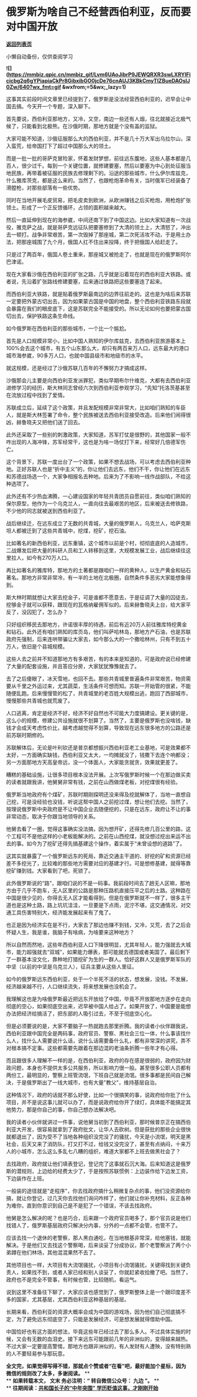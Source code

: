 # 俄罗斯为啥自己不经营西伯利亚，反而要对中国开放

[**返回列表页**](/gzh/九边)

小懒自动备份，仅供查阅学习

******![](https://mmbiz.qpic.cn/mmbiz_gif/Lvm6UAoJibrP9JEWQRXR3swLXRYlFicicbg2q6gYPiapiaCkPr8GibxibGO0jcDe76cnAUJ3KBkCmyTIZBueDAOslJ0Zw/640?wx_fmt=gif
&wxfrom;=5&wx;_lazy=1)******

这事其实前段时间文章里已经提到了，俄罗斯是没法经营西伯利亚的，迟早会让中国去搞。今天开一个专题，深入聊下。‍

首先要说，西伯利亚那地方，又冷，又空，南边一些还有人烟，往北就接近北极气候了，只能看到北极熊。在沙俄时期，那地方就是个没有盖的监狱。

大家可能不知道，沙俄征服那么大的西伯利亚，并不是几十万大军出乌拉尔山，深入蛮荒，给帝国打下了超过中国那么大的领土。

而是一批一批的哥萨克冒险家，怀着发财梦想，前往远东腹地，这些人基本都是几百人，很少过千。每到一个关键位置，就修建要塞，然后以要塞为中心到处征服当地民族，再带着被征服的民族去修理剩下的。沿途的那些城市，什么伊尔库兹克，什么雅库茨克，都是这么来的。当然了，也跟枪炮革命有关，当时俄军已经装备了滑膛枪，对那些部落有一些优势。

同时在当地开展毛皮贸易，把毛皮卖到欧洲，从欧洲赚钱之后买枪炮，用枪炮扩张领土。形成了一个正反馈循环，占领的面积越来越大。

然后一直延伸到现在的海参崴，中间还南下到了中国这边。比如大家知道有一次战役，雅克萨之战，就是哥萨克远征队把要塞修到了大清的领土上，大清怒了，冲出去一顿打。战争非常艰苦，第一次毁掉了那座城，第二次死活攻不动，于是用土办法，把那座城围了九个月，俄国人扛不住出来投降，终于把俄国人给赶走了。

只是过了两百年，俄国人卷土重来，那座城又被抢走了，也就是现在的俄罗斯阿尔巴津诺。

现在大家看沙俄在西伯利亚的扩张之路，几乎就是沿着现在的西伯利亚大铁路。或者说，先沿着扩张路线修建要塞，后来通过铁路把这些要塞连了起来。

而西伯利亚大铁路，就是贴着俄罗斯最南边的边界往前走的。这也是为啥后来苏联一定要把外蒙古切出去，因为如果蒙古国是中国的地盘，整个西伯利亚铁路东段就会暴露在我们的眼皮底下，这是苏联完全不能接受的。所以无论如何也要把蒙古国切出去，保护铁路这条生命线。

如今俄罗斯在西伯利亚的那些城市，一个比一个尴尬。

首先是人口规模非常小，比如中国人熟知的伊尔库兹克，去西伯利亚旅游基本上100%会去这个城市，有五个山东那么大，却只有两百来万人口，远东最大的港口城市海参崴，90多万人口，也就中国县级市和地级市的水平。

就这规模，还是经过了沙俄苏联几百年的不懈努力才搞成这样。

沙俄那会儿主要是向西伯利亚发派罪犯，类似早期布尔什维克，大都有去西伯利亚进修学习的经历，斯大林同志曾经六次到西伯利亚参观学习，“先知”托洛茨基甚至在流放过程中找到了爱情。

苏联成立后，延续了这个政策，并且发配规模非常非常大，比如咱们熟知的车臣人，就是斯大林签署了命令，整个民族被送去西伯利亚接受改造。后来他们闹得很凶，赫鲁晓夫又把他们送了回去。

此外还采取了一些别的刺激政策，大家知道，苏军打仗是很野的，其他国家一般不咋出现的人海冲锋，苏军经常干，这也是为啥一场仗打下来，经常好几倍德军伤亡。

这个背景下，苏联一度出台了一个政策，如果不想去战场，可以考虑去西伯利亚种地。正好苏联人也是“折中主义”的，你让他们去远东，他们不干，你让他们在远东和苏德战场选一个，大家争相报名去种地。后来为了不影响一线作战部队，不给这种选项了。

此外还有不少热血沸腾，一心建设国家的年轻共青团员自愿前往，类似咱们熟知的保尔原型，他作为一个乌克兰人，一直向往去最艰苦的地区，后来被送去修铁路，不少他的同志就被送到西伯利亚了。

战后继续迁，在远东成立了无数的共青城，大量的俄罗斯人，乌克兰人，哈萨克斯坦人都被迁到了这些共青城中，挖煤，挖矿，挖石油。

比如著名的新西伯利亚，远东重镇，这个城市以前是个村，彻彻底底的人造城市，二战爆发后把大量的科研人员和工人转移到这里，大规模发展工业，战后继续往这里拉人，如今有270万人口。

再比如著名的雅库特，那地方的土著都是跟咱们一样的黄种人，以生产黄金和钻石著名。那地方非常非常冷，有一半的土地在北极圈，自然条件多恶劣大家能想象得到。

斯大林时期就想让大家去挖金子，可是谁都不愿意去，于是征调了大量的囚徒去，挖够金子就可以获释，跟现在的瓦格纳雇佣军似的。后来赫鲁晓夫上台，给大家平反了，没囚犯了，怎么办？

只好组织移民去那地方，许诺很丰厚的待遇，前后有近20万人前往雅库特挖黄金和钻石。此外还有咱们熟知的库页岛，他们叫萨哈林岛，那地方产石油，也是苏联政府先强制，后来连哄带骗让大家去，如今那么大的一个撒哈林州，只有不到五十万人，依旧是个县城规模。

这些人去之前并不知道那地方有多艰苦，有的本来是知道的，可是政府说已经修建了大量的配套设施，并且答应分房，大家犹犹豫豫就去了。

去了之后傻眼了，冰天雪地，也回不去。那些共青城里普遍条件非常艰苦，物资需要从千里之外运过来，尤其蔬菜，生活条件可想而知。苏联一开始管的很紧，不能随便乱跑。后来慢慢管的松了，共青城里的老百姓大规模出逃，跑回了西部城市，慢慢那些共青城也就荒废了。

人口逃离，肯定是经济不好，经济不好自然也不可能大力度搞建设。更关键的是，这么小的规模，修建公共设施就很不划算了。当然了，主要是俄罗斯也没啥钱，缺钱才会成天考虑性价比，越考虑越觉得不划算，导致现在远东很多地方的公路还是前苏联时期修的。

苏联解体后，无论是叶利钦还是普京都想振兴西伯利亚老工业基地，可是效果都不太好，一方面确实缺钱，西伯利亚又太大，一均摊就没了，钱撒下去连个响都没；另一方面那地方天高皇帝远，没一个体面人，大家能贪就贪，效果就更差了。‍‍‍‍‍

糟糕的基础设施，让很多项目根本没法开展。上次写俄罗斯时候一个在那边做买卖的读者就跟我讲，他舅舅非常有钱，之前在山西做煤老板，对挖煤很有经验。

俄罗斯当地政府有个煤矿，苏联时期刚探明还没来得及挖就解体了，当地一直想自己挖，可是没经验也没钱，听说这帮中国人之前挖过煤，想让他们去挖。当然了，按理说俄罗斯中央政府是不让中国企业去随便挖的，只是在远东，政府让不让的事非常动态，取决于你跟当地领导的关系。

他舅去看了一圈，觉得这事确实没法搞，因为想开矿，还得先修几百公里的路，这个工程可不是他这样的小老板能解决的。之前在山西挖煤，就没想过挖出来运不出去的事。如今为了挖矿还得先搞基建这个操作，着实属于“未曾设想的道路”了。

这其实就暴露了一个俄罗斯远东的死局，靠近交通主干道的、好挖的矿和资源已经差不多挖光了，比较难的那些地方需要对应的基建才行。可是想修基建，就得等靠挖矿赚到钱。大家看到了吧，死锁了。

此外俄罗斯说的“路”，跟咱们说的不是一码事。我前段时间去了趟无人区嘛，那地方由于几乎不跑车，无人区里的公路是那种压路机直接压平之后的土路。这种路在中国是很少见的，你得去无人区才能看得到。但是在俄罗斯就不一样了，很多主干道也是这种土路，路上坑坑洼洼，一旦要是下点雨，泥泞不堪，这交通情况，对交通工具伤害特别大，经济能发展起来有了鬼了。

也正是因为经济实在是不行，大家去了那边也赚不到钱，又冷，又荒，去了之后会怀疑人生，我是谁，我脑子有啥病，为啥要来这种地方？

所以自然而然地，这些年西伯利亚人口下降很明显，尤其年轻人，能力强就去大城市，能力超强就去“双城”，如果能力爆表，那可能就去德国或者美国了。最后剩下了一群基本没文化，靠种地打猎挖矿为生的一群人。恰好这群人又是俄罗斯军队的中坚（以前的中坚是乌克兰人），征兵主要从这些人里征。

如今的俄罗斯远东西伯利亚，处于一个半死不活的状态，想发展，没钱。不发展，经济越来越不行，人口继续流失，将来想发展也没机会了。

我理解这也是为啥俄罗斯最近把远东开放给了中国，毕竟不开放那地方逐步在走向彻底的空心，如果彻底空出来，迟早被中国人给占了。如果开放了，中国要是能想办法把经济给搞活了，把东部的人吸引过去，不至于彻底空心化。

但是必须要说的是，大家不要脑子一热就跑去那里折腾。我的读者小伙伴跟我说，西伯利亚跟中国完全是两码事，政府官员、警察、黑社会三位一体，什么事该找什么人，找什么人需要说什么话，说什么话需要备什么礼，都有非常深的讲究，弄不对根本搞不定事。这些都需要先跟着在那边混的老油条折腾一些年才有心得。

而且跟很多人理解不一样的是，在西伯利亚，政府的存在感是很弱的，政府因为财政问题，本身也不提供太多公共服务，所以影响力很一般。甚至很多公职人员都有两份工，最明显的，警察上班管流氓，下班自己就是流氓。很多事都是民间自己解决，于是俄罗斯出了一线大城市，也有大量"教父"，维持基层自治。

这种情况下，政府的话就不那么好使，比如一个很搞笑的事，说政府给你批了什么项目，并不是说这事儿就可以办了，而是说政府给你开了绿灯，具体能不能搞定其他势力，那是你自己的事，你自己想办法解决吧。

我的读者小伙伴就讲过一件事，说他舅当初到了西伯利亚，那时候普京正在搞西伯利亚大开发，很容易就拿到了政府批文，让华人去砍树。但是获批的那些企业很快就都退出了，因为受不了当地各种组织没完没了的骚扰，今天是小流氓，明天是黑社会，后天又来了消防队，打又打不过，给钱又没完没了，甚至有点纳闷，十来万人的小城市，怎么这么多乱七八糟的组织，难道大家都不上班去做黑社会了？

去找政府，政府就让他们填表登记，登记完了这事就石沉大海。后来知道这是俄罗斯的潜规则，上边给的经费太少了，于是按照苏联惯例：上边装作给下边发工资，下边装作在上班。

一般装的途径就是"走程序"，你去找政府搞什么稍微复杂点的事，他们没资源给你搞，就让你登记，过几天你去找他们询问咋样了，他们就让你补充材料，反正各种为难你，直到你意识到自己是不是犯了一个错误，不该去找政府。

他舅是怎么解决的呢？也是巧合，后来跟一个政府官员喝多了，那个官员说是他们找错人了，俄罗斯基层政府只解决分内事，分外的一点都不会管，也管不了。

应该去找一个退休的老警察，那人黑白通吃，在当地根基非常深，给他塞钱，就能解决。于是他们又去找这个警察喝，后来谈妥了分成协议，那个老警察派了两个小弟蹲在他们林场，其他混混果然不去了。

其他项目也一样，大项目有大流氓骚扰，小项目有小流氓骚扰，关键得找到关键负责人，如果找不到，或者人家已经和别人谈妥了，你就赶紧收拾撤了吧。当然了，政府也不是完全不管事，有时候也管，比较随机，看运气。

说到这里不准备往下聊了，大家应该也感觉到了，俄罗斯整体上是一个跟印度差不多的国家，尤其基层，尤其西伯利亚这种基层的基层。

长期来看，西伯利亚的资源大概率会成为中国的游戏场，因为他们自己彻底搞不定，为了避免远东彻底空了，只能是发展经济，可是想发展就得借助中国。

中国恰好也有这方面的想法，毕竟这些年已经过去了那么多人。不过具体实施的时候，又会有无数的血泪史。接下来远东可能跟前几年的非洲似的，变得越来越热。不过大家一定要提高警惕，那地方也跟非洲似的，有人发财有人遭殃，没有特别熟的人不要轻易参与那玩意。  

 **全文完，如果觉得写得不错，那就点个赞或者“在看”吧，最好能加个星标，因为微信的规则改了太多，多谢阅读。** **  
** **如果转载本文， **文末** 务必注明：“ **转自微信公众号：** **九边** ”。** **  
**
**往期阅读：[共和国长子的“中年突围”](http://mp.weixin.qq.com/s?__biz=MzUzMjY0NDY4Ng==&mid=2247499175&idx=1&sn=a46e38d9faf12b69d93b69a316dc2cb4&chksm=fab2ab86cdc52290af1c1b4198dcd62a18820468b880e34f43c4c63b65e6bb309ec0a04fedc4&scene=21#wechat_redirect)**[
**学历贬值这事，才刚刚开始**](http://mp.weixin.qq.com/s?__biz=MzUzMjY0NDY4Ng==&mid=2247499116&idx=1&sn=8fedf2706647a7211a93a04c78fbf761&chksm=fab2ab4dcdc5225b7875c507b52228128be3578d34aff7e0b527c8fa058e3c61164242698cc0&scene=21#wechat_redirect)  

